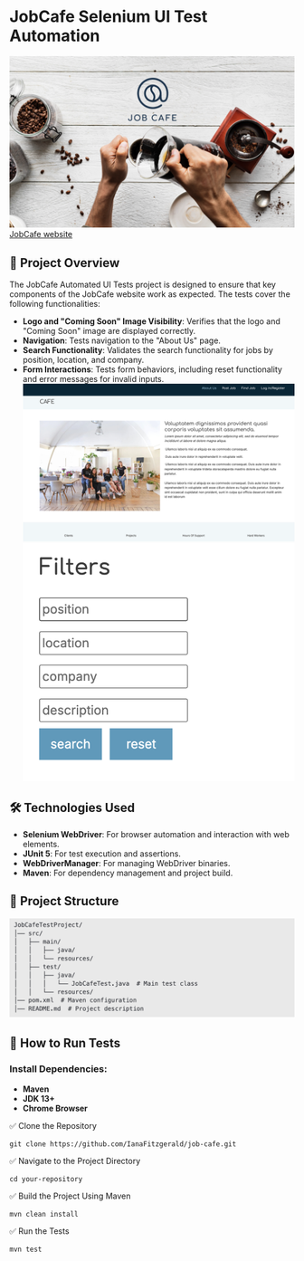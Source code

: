 # JobCafe Selenium UI Test Automation
![mainpage](images/Screenshot1.png)
[JobCafe website](http://167.99.178.249:3000/)

## 📌 Project Overview
The JobCafe Automated UI Tests project is designed to ensure that key components of the JobCafe website work as expected. The tests cover the following functionalities:

- **Logo and "Coming Soon" Image Visibility**: Verifies that the logo and "Coming Soon" image are displayed correctly.
- **Navigation**: Tests navigation to the "About Us" page.
- **Search Functionality**: Validates the search functionality for jobs by position, location, and company.
- **Form Interactions**: Tests form behaviors, including reset functionality and error messages for invalid inputs.
![aboutus](images/Screenshot4.png)
![mainpage](images/Screenshot2.png)

## 🛠️ Technologies Used

- **Selenium WebDriver**: For browser automation and interaction with web elements.
- **JUnit 5**: For test execution and assertions.
- **WebDriverManager**: For managing WebDriver binaries.
- **Maven**: For dependency management and project build.

## 📂 Project Structure
![structure](images/Screenshot3.png)


## 🚀 How to Run Tests
### Install Dependencies:
+ **Maven** 
+ **JDK 13+**
+ **Chrome Browser**

✅ Clone the Repository
```
git clone https://github.com/IanaFitzgerald/job-cafe.git
```

✅ Navigate to the Project Directory
 ```
cd your-repository
```

✅ Build the Project Using Maven
```
mvn clean install
```

✅ Run the Tests
```
mvn test
```
